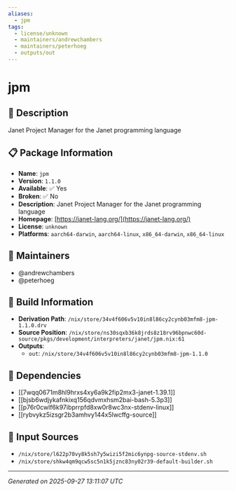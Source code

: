 ```yaml
---
aliases:
  - jpm
tags:
  - license/unknown
  - maintainers/andrewchambers
  - maintainers/peterhoeg
  - outputs/out
---
```


# jpm

## 📝 Description

Janet Project Manager for the Janet programming language

## 📋 Package Information

- **Name**: `jpm`
- **Version**: `1.1.0`
- **Available**: ✅ Yes
- **Broken**: ✅ No
- **Description**: Janet Project Manager for the Janet programming language
- **Homepage**: [https://janet-lang.org/](https://janet-lang.org/)
- **License**: `unknown`
- **Platforms**: `aarch64-darwin`, `aarch64-linux`, `x86_64-darwin`, `x86_64-linux`
## 👥 Maintainers

- @andrewchambers
- @peterhoeg


## 🔧 Build Information

- **Derivation Path**: `/nix/store/34v4f606v5v10in8l86cy2cynb03mfm8-jpm-1.1.0.drv`
- **Source Position**: `/nix/store/ns30sqxb36k8jrds8z18rv96bpnwc60d-source/pkgs/development/interpreters/janet/jpm.nix:61`
- **Outputs**:
  - `out`:  `/nix/store/34v4f606v5v10in8l86cy2cynb03mfm8-jpm-1.1.0`

## 🔗 Dependencies

- [[7wqq0671m8hl9hrxs4xy6a9k2fip2mx3-janet-1.39.1]]
- [[bjsb6wdjykafnkixq156qdvmxhsm2bai-bash-5.3p3]]
- [[p76r0cwlf6k97ibprrpfd8xw0r8wc3nx-stdenv-linux]]
- [[rybvykz5izsgr2b3amhvy144x5lwcffg-source]]

## 📁 Input Sources

- `/nix/store/l622p70vy8k5sh7y5wizi5f2mic6ynpg-source-stdenv.sh`
- `/nix/store/shkw4qm9qcw5sc5n1k5jznc83ny02r39-default-builder.sh`

---
*Generated on 2025-09-27 13:11:07 UTC*
